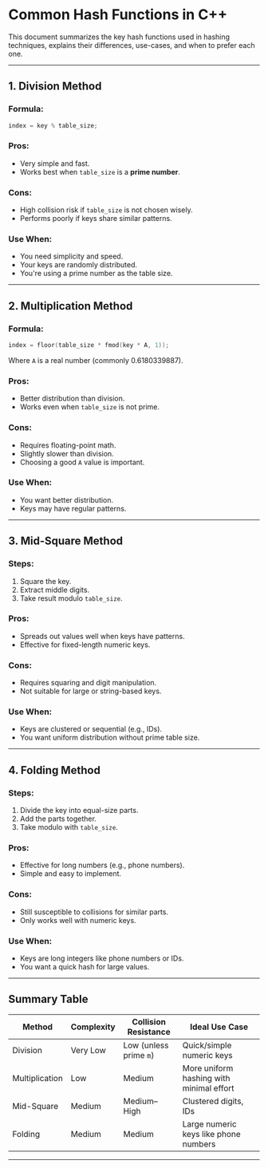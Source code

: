 # Common Hash Functions in C++

This document summarizes the key hash functions used in hashing techniques, explains their differences, use-cases, and when to prefer each one.

---

## 1. Division Method

### Formula:
```cpp
index = key % table_size;
```

###  Pros:
- Very simple and fast.
- Works best when `table_size` is a **prime number**.

###  Cons:
- High collision risk if `table_size` is not chosen wisely.
- Performs poorly if keys share similar patterns.

###  Use When:
- You need simplicity and speed.
- Your keys are randomly distributed.
- You're using a prime number as the table size.

---

##  2. Multiplication Method

###  Formula:
```cpp
index = floor(table_size * fmod(key * A, 1));
```
Where `A` is a real number (commonly 0.6180339887).

### Pros:
- Better distribution than division.
- Works even when `table_size` is not prime.

### Cons:
- Requires floating-point math.
- Slightly slower than division.
- Choosing a good `A` value is important.

### Use When:
- You want better distribution.
- Keys may have regular patterns.

---

## 3. Mid-Square Method

### Steps:
1. Square the key.
2. Extract middle digits.
3. Take result modulo `table_size`.

### Pros:
- Spreads out values well when keys have patterns.
- Effective for fixed-length numeric keys.

### Cons:
- Requires squaring and digit manipulation.
- Not suitable for large or string-based keys.

### Use When:
- Keys are clustered or sequential (e.g., IDs).
- You want uniform distribution without prime table size.

---

## 4. Folding Method

### Steps:
1. Divide the key into equal-size parts.
2. Add the parts together.
3. Take modulo with `table_size`.

### Pros:
- Effective for long numbers (e.g., phone numbers).
- Simple and easy to implement.

### Cons:
- Still susceptible to collisions for similar parts.
- Only works well with numeric keys.

### Use When:
- Keys are long integers like phone numbers or IDs.
- You want a quick hash for large values.

---

## Summary Table

| Method            | Complexity | Collision Resistance | Ideal Use Case                                  |
|-------------------|------------|----------------------|--------------------------------------------------|
| Division          | Very Low   | Low (unless prime `m`) | Quick/simple numeric keys                        |
| Multiplication    | Low        | Medium               | More uniform hashing with minimal effort        |
| Mid-Square        | Medium     | Medium–High          | Clustered digits, IDs                            |
| Folding           | Medium     | Medium               | Large numeric keys like phone numbers            |

---

